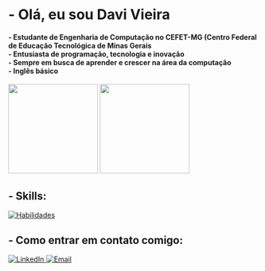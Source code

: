 <h1> - Olá, eu sou Davi Vieira </h1>

<h4> 
  - Estudante de Engenharia de Computação no CEFET-MG (Centro Federal de Educação Tecnológica de Minas Gerais <br>
  - Entusiasta de programação, tecnologia e inovação <br>
  - Sempre em busca de aprender e crescer na área da computação <br>
  - Inglês básico
</h4>

<div> 
  <img height="180em" src="https://github-readme-stats.vercel.app/api?username=V1eiraz&show_icons=true&theme=tokyonight&include_all_commits=true&count_private=true"/> 
  <img height="180em" src="https://github-readme-stats.vercel.app/api/top-langs/?username=V1eiraz&layout=compact&langs_count=7&theme=tokyonight&cache_seconds=3600"/>
</div>

<h2> - Skills: </h2>
  <a href="https://skillicons.dev" target="_blank">
    <img src="https://skillicons.dev/icons?i=c,python,java,git,github" alt="Habilidades" />
  </a>

<h2> - Como entrar em contato comigo: </h2> 
  <a href="https://www.linkedin.com/in/davi-vieira-8b0332365/" target="_blank"> 
    <img src="https://skillicons.dev/icons?i=linkedin" alt="LinkedIn"/> 
  </a>
  
  <a href="mailto:davienzo984@gmail.com" target="_blank"> 
    <img src="https://skillicons.dev/icons?i=gmail" alt="Email"/> 
  </a> 
